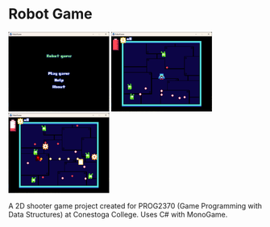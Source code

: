 # Robot Game

<p float="left">
  <img src="./.readme/screen1.png" width="200" />
  <img src="./.readme/screen2.png" width="200" />
  <img src="./.readme/screen3.png" width="200" />
</p>

A 2D shooter game project created for PROG2370 (Game Programming with Data Structures) at Conestoga College. Uses C# with MonoGame.
